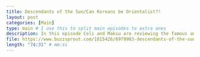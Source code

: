 ```yaml
---
title: Descendants of the Sun/Can Koreans be Orientalist?!
layout: post
categories: [Main]
type: main # I use this to split main episodes to extra ones
description: In this episode Celi and Maksu are reviewing the famous and much loved kdrama &quot;Descendants of the Sun&quot;. Themes, such as whether Korean productions can be orientalist or suffer from a &quot;white saviour complex&quot; will be discussed, as well as the intertwined dynamics of masculinity and nationalism in the military. But first and foremost there will be much talk about helicopters, enjoy everyone! 
file: https://www.buzzsprout.com/1815426/8979903-descendants-of-the-sun-can-koreans-be-orientalist.mp3 #Link to your .mp3 file
length: "74:31" # mm:ss
---
```

